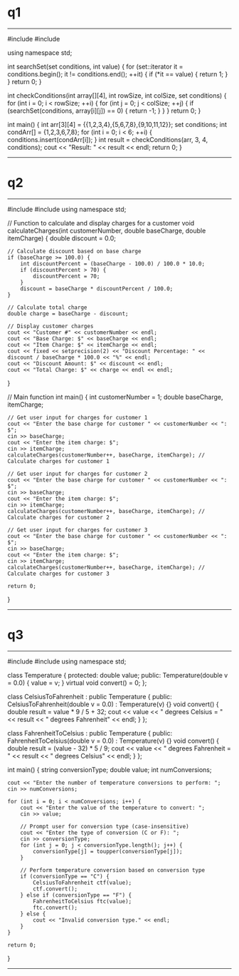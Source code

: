 # q1

--------------------------------------

#include <iostream>
#include <set>

using namespace std;

int searchSet(set<int> conditions, int value) {
    for (set<int>::iterator it = conditions.begin(); it != conditions.end(); ++it) {
        if (*it == value) {
            return 1;
        }
    }
    return 0;
}

int checkConditions(int array[][4], int rowSize, int colSize, set<int> conditions) {
    for (int i = 0; i < rowSize; ++i) {
        for (int j = 0; j < colSize; ++j) {
            if (searchSet(conditions, array[i][j]) == 0) {
                return -1;
            }
        }
    }
    return 0;
}

int main() {
    int arr[3][4] = {{1,2,3,4},{5,6,7,8},{9,10,11,12}};
    set<int> conditions;
    int condArr[] = {1,2,3,6,7,8};
    for (int i = 0; i < 6; ++i) {
        conditions.insert(condArr[i]);
    }
    int result = checkConditions(arr, 3, 4, conditions);
    cout << "Result: " << result << endl;
    return 0;
}



--------------------------------------

# q2

--------------------------------------

#include <iostream>
#include <iomanip>
using namespace std;

// Function to calculate and display charges for a customer
void calculateCharges(int customerNumber, double baseCharge, double itemCharge) {
    double discount = 0.0;
    
    // Calculate discount based on base charge
    if (baseCharge >= 100.0) {
        int discountPercent = (baseCharge - 100.0) / 100.0 * 10.0;
        if (discountPercent > 70) {
            discountPercent = 70;
        }
        discount = baseCharge * discountPercent / 100.0;
    }

    // Calculate total charge
    double charge = baseCharge - discount;

    // Display customer charges
    cout << "Customer #" << customerNumber << endl;
    cout << "Base Charge: $" << baseCharge << endl;
    cout << "Item Charge: $" << itemCharge << endl;
    cout << fixed << setprecision(2) << "Discount Percentage: " << discount / baseCharge * 100.0 << "%" << endl;
    cout << "Discount Amount: $" << discount << endl;
    cout << "Total Charge: $" << charge << endl << endl;
}

// Main function
int main() {
    int customerNumber = 1;
    double baseCharge, itemCharge;

    // Get user input for charges for customer 1
    cout << "Enter the base charge for customer " << customerNumber << ": $";
    cin >> baseCharge;
    cout << "Enter the item charge: $";
    cin >> itemCharge;
    calculateCharges(customerNumber++, baseCharge, itemCharge); // Calculate charges for customer 1

    // Get user input for charges for customer 2
    cout << "Enter the base charge for customer " << customerNumber << ": $";
    cin >> baseCharge;
    cout << "Enter the item charge: $";
    cin >> itemCharge;
    calculateCharges(customerNumber++, baseCharge, itemCharge); // Calculate charges for customer 2

    // Get user input for charges for customer 3
    cout << "Enter the base charge for customer " << customerNumber << ": $";
    cin >> baseCharge;
    cout << "Enter the item charge: $";
    cin >> itemCharge;
    calculateCharges(customerNumber++, baseCharge, itemCharge); // Calculate charges for customer 3

    return 0;
}


--------------------------------------

# q3

--------------------------------------

#include <iostream>
#include <string>
using namespace std;

class Temperature {
protected:
    double value;
public:
    Temperature(double v = 0.0) {
        value = v;
    }
    virtual void convert() = 0;
};

class CelsiusToFahrenheit : public Temperature {
public:
    CelsiusToFahrenheit(double v = 0.0) : Temperature(v) {}
    void convert() {
        double result = value * 9 / 5 + 32;
        cout << value << " degrees Celsius = " << result << " degrees Fahrenheit" << endl;
    }
};

class FahrenheitToCelsius : public Temperature {
public:
    FahrenheitToCelsius(double v = 0.0) : Temperature(v) {}
    void convert() {
        double result = (value - 32) * 5 / 9;
        cout << value << " degrees Fahrenheit = " << result << " degrees Celsius" << endl;
    }
};

int main() {
    string conversionType;
    double value;
    int numConversions;

    cout << "Enter the number of temperature conversions to perform: ";
    cin >> numConversions;

    for (int i = 0; i < numConversions; i++) {
        cout << "Enter the value of the temperature to convert: ";
        cin >> value;

        // Prompt user for conversion type (case-insensitive)
        cout << "Enter the type of conversion (C or F): ";
        cin >> conversionType;
        for (int j = 0; j < conversionType.length(); j++) {
            conversionType[j] = toupper(conversionType[j]);
        }

        // Perform temperature conversion based on conversion type
        if (conversionType == "C") {
            CelsiusToFahrenheit ctf(value);
            ctf.convert();
        } else if (conversionType == "F") {
            FahrenheitToCelsius ftc(value);
            ftc.convert();
        } else {
            cout << "Invalid conversion type." << endl;
        }
    }

    return 0;
}

--------------------------------------